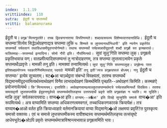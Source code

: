 ```yaml
---
index:  1.1.19
vrittiindex:  110
sutra:  ईदूतौ च सप्तम्यर्थे
vritti:  balamanorama 
---
```


ईदूतौ च। `प्रगृह्र'मित्यनुवर्तते। तच्च द्विवचनान्ततया विपरिणम्यते। शब्दस्वरूपस्य विशेष्यत्वात्तदन्तविधिः। `ईदूतौ च सप्तम्या'वित्येव सिद्धेऽर्थग्रहणाद्यत्र सप्तम्या लुकि `यः शिष्यते स लुप्यमानार्थाभिधायी' इति न्यायेन प्रकृतेरेव सप्तम्यर्थे पर्यवसानं तथाविधत्वमीदूदन्तयोर्गम्यते। तथाच सप्तम्यर्थे पर्यवसन्नावीदूदन्तौ शब्दौ प्रगृह्रौ स्त इत्यक्षरार्थः। फलितमाह--सप्तम्यर्थ इत्यादिना। सोमो गौरी इति। गौर्यामित्यर्थः। `सुपां सुलु'गिति सप्तम्या लुक्। प्रगृह्रत्वे प्रकृतिभावान्न यण्। वातप्रमीत्यादिसप्तम्यन्तं तु नात्रोदाहरणम्, तत्र सप्तम्या लुप्तत्वाऽभावेन प्रकृतेः सप्तम्यर्थेऽप्रवृत्तेः। मामकी तनू इति। मामक्यां तन्वामित्यर्थः। `सुपां सुलु'गिति सप्तम्यालुक्। प्रगृह्रेभ्यः परत इतिशब्दप्रयोगस्य पदकारैर्नियमितत्वात् पदपाठे `मामकी इति' `तनू इती'त्यत्र प्रगृह्रत्वफलं बोध्यम्। ननु `ईदूतौ च सप्तम्याः' इत्येव सूत्र्यताम्। षट�आ चाऽर्थद्वारा संबन्धो विवक्ष्यतां, ततश्च सप्तम्यर्थे विद्यमानमीदूदन्तमित्यर्थस्यार्थग्रहणं विनैव लाभादर्थग्रहणं किमर्थमिति पृच्छति--अर्थग्रहणं किमिति। कस्म#ऐ प्रयोजनायेत्यर्थः। `कि'मित्यव्ययम्। वृत्ताविति। अर्थग्रहणसामथ्र्याल्लुप्तसप्तम्यर्थमात्रे पर्यवसन्नमित्यर्थो विवक्षितः। ततश्च समासवृत्तौ लुप्तसप्तमीके ईदूदन्तपूर्वपदे सप्तम्यर्थमतिलङ्घ्य उत्तरपदार्थे प्रवृत्ते सति प्रगृह्रसंज्ञा न भवति। मा भूदिति। `माङि लुङ्' सर्वलकारापवादः। वाप्य�आ इति। `वाप्याम्--अ�आ' इति विग्रहे सुप्सुपेति समासे `वाप्य�आ' इति रूपमित्यर्थः। अत्र वाप्यामिति सप्तम्या अधिकरणत्वमवगतं, तच्चाधिकरणकारकं क्रियापेक्षं। तत्र वाप्याम�आओ वर्तत इति क्रियाध्याहारे वर्तमानक्रियायां वाप्या विद्यमानेऽ�ओ लक्षमया प्रवृतिं?त पुरस्कृत्य समासो वक्तव्यः। एवं च समासे लुप्तसप्तमीकस्य वापीशब्दस्य सप्तम्यर्थमतिलङ्घ्य तत्संसृष्टे आधेयभूतेऽ�ओऽपि प्रवृत्तेः सप्तम्यर्थमात्राविश्रान्त्यभावान्न प्रगृह्रत्वमिति भावः।

